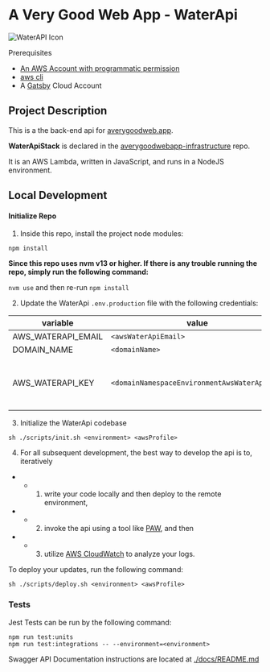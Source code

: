 # A Very Good Web App - WaterApi

![WaterAPI Icon](./redoc/img/icon-water.svg)

Prerequisites
- [An AWS Account with programmatic permission](https://aws.amazon.com/)
- [aws cli](https://docs.aws.amazon.com/cli/latest/userguide/cli-chap-welcome.html)
- A [Gatsby](https://gatsbyjs.com/) Cloud Account

## Project Description

This is a the back-end api for [averygoodweb.app](https://averygoodweb.app).

**WaterApiStack** is declared in the [averygoodwebapp-infrastructure](https://github.com/averygoodidea/averygoodwebapp-infrastructure) repo.

It is an AWS Lambda, written in JavaScript, and runs in a NodeJS environment.

## Local Development

#### Initialize Repo

1. Inside this repo, install the project node modules:

```
npm install
```

**Since this repo uses nvm v13 or higher. If there is any trouble running the repo, simply run the following command:**

`nvm use` and then re-run `npm install`

2. Update the WaterApi `.env.production` file with the following credentials:

| variable           | value                                        | description                                                                                                                                                                                                                     |
|--------------------|----------------------------------------------|---------------------------------------------------------------------------------------------------------------------------------------------------------------------------------------------------------------------------------|
| AWS_WATERAPI_EMAIL | `<awsWaterApiEmail>`                         | an admin email for your project                                                                                                                                                                                                 |
| DOMAIN_NAME        | `<domainName>`                               | this project's domain name                                                                                                                                                                                                      |
| AWS_WATERAPI_KEY   | `<domainNamespaceEnvironmentAwsWaterApiKey>` | the water api key which you can copy and paste from: https://console.aws.amazon.com/cloudformation/home `<domainNamespace>`-`<environment>`-stack > Outputs. Copy the "apikey" generated from the url located at awsWaterApiKey |

3. Initialize the WaterApi codebase

```
sh ./scripts/init.sh <environment> <awsProfile>
```

4. For all subsequent development, the best way to develop the api is to, iteratively

- - 1. write your code locally and then deploy to the remote environment,
- - 2. invoke the api using a tool like [PAW](https://paw.cloud/), and then
- - 3. utilize [AWS CloudWatch](https://console.aws.amazon.com/cloudwatch/home) to analyze your logs.

To deploy your updates, run the following command:

```
sh ./scripts/deploy.sh <environment> <awsProfile>
```

### Tests

Jest Tests can be run by the following command:
```
npm run test:units
npm run test:integrations -- --environment=<environment>
```

Swagger API Documentation instructions are located at [./docs/README.md](./docs/README.md)
